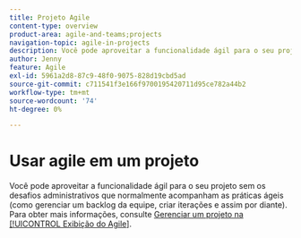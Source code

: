 ```yaml
---
title: Projeto Agile
content-type: overview
product-area: agile-and-teams;projects
navigation-topic: agile-in-projects
description: Você pode aproveitar a funcionalidade ágil para o seu projeto sem os desafios administrativos que normalmente acompanham as práticas ágeis (como gerenciar um backlog da equipe, criar iterações e assim por diante).
author: Jenny
feature: Agile
exl-id: 5961a2d8-87c9-48f0-9075-828d19cbd5ad
source-git-commit: c711541f3e166f9700195420711d95ce782a44b2
workflow-type: tm+mt
source-wordcount: '74'
ht-degree: 0%

---
```


# Usar agile em um projeto

Você pode aproveitar a funcionalidade ágil para o seu projeto sem os desafios administrativos que normalmente acompanham as práticas ágeis (como gerenciar um backlog da equipe, criar iterações e assim por diante). Para obter mais informações, consulte [Gerenciar um projeto na [!UICONTROL Exibição do Agile]](../../manage-work/projects/manage-projects/manage-projects-in-agile-view.md).
